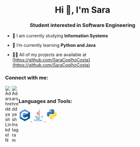 <h1 align="center">Hi 👋, I'm Sara</h1>
<h3 align="center">Student interested in Software Engineering</h3>

- 🔭 I am currently studying **Information Systems**

- 🌱 I’m currently learning **Python and Java**

- 👨‍💻 All of my projects are available at [https://github.com/SaraCoelhoCosta](https://github.com/SaraCoelhoCosta)

<h3 align="left">Connect with me:</h3>
<p align="left">
<a href="https://linkedin.com/in/saracoelhocosta" target="blank">
<img align="left" alt="Adarshreddyash LinkdeIN" width="22px" src="https://cdn.jsdelivr.net/npm/simple-icons@v3/icons/linkedin.svg" />
</a>
<a href="https://instagram.com/sara.ccosta_" target="blank">
<img align="left" alt="Adarshreddyash Instagram" width="22px" src="https://cdn.jsdelivr.net/npm/simple-icons@v3/icons/instagram.svg" />
</a></p>
<br>
<h3 align="left">Languages and Tools:</h3>
<p align="left"> <a href="https://www.cprogramming.com/" target="_blank"> <img src="https://raw.githubusercontent.com/devicons/devicon/master/icons/c/c-original.svg" alt="c" width="40" height="40"/> </a> <a href="https://www.java.com" target="_blank"> <img src="https://raw.githubusercontent.com/devicons/devicon/master/icons/java/java-original.svg" alt="java" width="40" height="40"/> </a> <a href="https://www.python.org" target="_blank"> <img src="https://raw.githubusercontent.com/devicons/devicon/master/icons/python/python-original.svg" alt="python" width="40" height="40"/> </a> 
</p>
